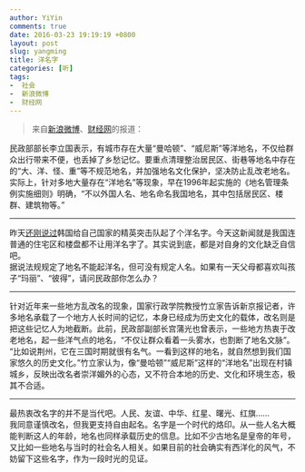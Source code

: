 ```yaml
---
author: YiYin
comments: true
date: 2016-03-23 19:19:19 +0800
layout: post
slug: yangming
title: 洋名字
categories: [听]
tags:
-  社会
-  新浪微博
-  财经网
---
```


<div class="quote"> <blockquote>
    	来自<a href="http://weibo.com/1642088277/DnA6wBTRg?ref=collection&type=comment#_rnd1458731818487">新浪微博</a>、<a href="http://politics.caijing.com.cn/20160323/4094229.shtml">财经网</a>的报道：
    </blockquote>
</div>

民政部部长李立国表示，有城市存在大量“曼哈顿”、“威尼斯”等洋地名，不仅给群众出行带来不便，也丢掉了乡愁记忆。要重点清理整治居民区、街巷等地名中存在的“大、洋、怪、重”等不规范地名，并加强地名文化保护，坚决防止乱改老地名。         
实际上，针对多地大量存在“洋地名”等现象，早在1996年起实施的《地名管理条例实施细则》明确，“不以外国人名、地名命名我国地名，其中包括居民区、楼群、建筑物等。”

<hr/>
<div class="commentsonquote">
<div class="yiyin">昨天<a href="http://whyhow.github.io/2016/03/22/tujidui.html">还刚说过</a>韩国给自己国家的精英突击队起了个洋名字。今天这新闻就是我国连普通的住宅区和楼盘都不让用洋名字了。其实说到底，都是对自身的文化缺乏自信吧。<br/>据说法规规定了地名不能起洋名，但可没有规定人名。如果有一天父母都喜欢叫孩子“玛丽”、“彼得”，请问民政部你怎么办？</div>
</div>
<hr/>

针对近年来一些地方乱改名的现象，国家行政学院教授竹立家告诉新京报记者，许多地名承载了一个地方人长时间的记忆，本身已经成为历史文化的载体，改名则是把这些记忆人为地截断。此前，民政部副部长宫蒲光也曾表示，一些地方热衷于改老地名，起一些洋气点的地名，“不仅让群众看着一头雾水，也割断了地名文脉”。       
“比如说荆州，它在三国时期就很有名气。一看到这样的地名，就自然想到我们国家悠久的历史文化。”竹立家认为，像“曼哈顿”“威尼斯”这样的“洋地名”出现在村镇城乡，反映出改名者崇洋媚外的心态，又不符合本地的历史、文化和环境生态，极其不合适。

<hr/>
<div class="commentsonquote">
<div class="yiyin">最热衷改名字的并不是当代吧。人民、友谊、中华、红星、曙光、红旗……<br/>
我同意谨慎改名，但我更支持自由起名。名字是一个时代的烙印。从一些人名大概能判断这人的年龄，地名也同样承载历史的信息。比如不少古地名是皇帝的年号，又比如一些地名与当时的社会名人相关。如果目前的社会确实有西洋化的风气，不妨留下这些名字，作为一段时光的见证。
</div>
</div>

